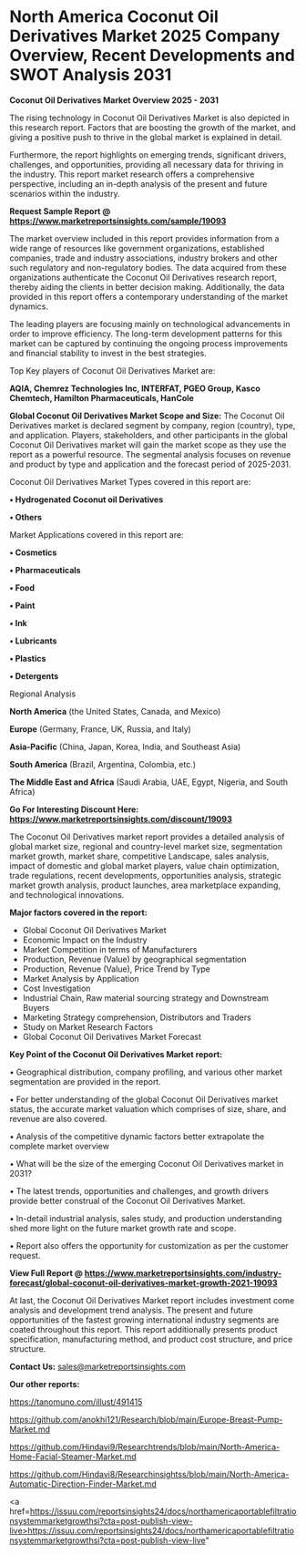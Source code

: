 # North America Coconut Oil Derivatives Market 2025 Company Overview, Recent Developments and SWOT Analysis 2031

<Strong> Coconut Oil Derivatives Market Overview 2025 - 2031</strong>

The rising technology in Coconut Oil Derivatives Market is also depicted in this research report. Factors that are boosting the growth of the market, and giving a positive push to thrive in the global market is explained in detail.

Furthermore, the report highlights on emerging trends, significant drivers, challenges, and opportunities, providing all necessary data for thriving in the industry. This report market research offers a comprehensive perspective, including an in-depth analysis of the present and future scenarios within the industry.

<strong>Request Sample Report @ <a href=https://www.marketreportsinsights.com/sample/19093>https://www.marketreportsinsights.com/sample/19093</a></strong>

The market overview included in this report provides information from a wide range of resources like government organizations, established companies, trade and industry associations, industry brokers and other such regulatory and non-regulatory bodies. The data acquired from these organizations authenticate the Coconut Oil Derivatives research report, thereby aiding the clients in better decision making. Additionally, the data provided in this report offers a contemporary understanding of the market dynamics.

The leading players are focusing mainly on technological advancements in order to improve efficiency. The long-term development patterns for this market can be captured by continuing the ongoing process improvements and financial stability to invest in the best strategies.

Top Key players of Coconut Oil Derivatives Market are:

<strong>AQIA, Chemrez Technologies Inc, INTERFAT, PGEO Group, Kasco Chemtech, Hamilton Pharmaceuticals, HanCole</strong>

<strong><b>Global Coconut Oil Derivatives Market Scope and Size:</b></strong>
The Coconut Oil Derivatives market is declared segment by company, region (country), type, and application. Players, stakeholders, and other participants in the global Coconut Oil Derivatives market will gain the market scope as they use the report as a powerful resource. The segmental analysis focuses on revenue and product by type and application and the forecast period of 2025-2031.

Coconut Oil Derivatives Market Types covered in this report are:

<strong>• Hydrogenated Coconut oil Derivatives

• Others</strong>

Market Applications covered in this report are:

<strong>• Cosmetics

• Pharmaceuticals

• Food

• Paint

• Ink

• Lubricants

• Plastics

• Detergents</strong> 

Regional Analysis

<strong>North America</strong> (the United States, Canada, and Mexico)

<strong>Europe</strong> (Germany, France, UK, Russia, and Italy)

<strong>Asia-Pacific</strong> (China, Japan, Korea, India, and Southeast Asia)

<strong>South America</strong> (Brazil, Argentina, Colombia, etc.)

<strong>The Middle East and Africa</strong> (Saudi Arabia, UAE, Egypt, Nigeria, and South Africa)

<strong>Go For Interesting Discount Here: <a href=https://www.marketreportsinsights.com/discount/19093>https://www.marketreportsinsights.com/discount/19093</a></strong>

The Coconut Oil Derivatives market report provides a detailed analysis of global market size, regional and country-level market size, segmentation market growth, market share, competitive Landscape, sales analysis, impact of domestic and global market players, value chain optimization, trade regulations, recent developments, opportunities analysis, strategic market growth analysis, product launches, area marketplace expanding, and technological innovations.

<strong><b>Major factors covered in the report:</b></strong>
<ul>
  <li>Global Coconut Oil Derivatives Market </li>
  <li>Economic Impact on the Industry</li>
  <li>Market Competition in terms of Manufacturers</li>
  <li>Production, Revenue (Value) by geographical segmentation</li>
  <li>Production, Revenue (Value), Price Trend by Type</li>
  <li>Market Analysis by Application</li>
  <li>Cost Investigation</li>
  <li>Industrial Chain, Raw material sourcing strategy and Downstream Buyers</li>
  <li>Marketing Strategy comprehension, Distributors and Traders</li>
  <li>Study on Market Research Factors</li>
  <li>Global Coconut Oil Derivatives Market Forecast</li>
</ul>

<strong><b>Key Point of the Coconut Oil Derivatives Market report:</b></strong>

• Geographical distribution, company profiling, and various other market segmentation are provided in the report.

• For better understanding of the global Coconut Oil Derivatives market status, the accurate market valuation which comprises of size, share, and revenue are also covered.

• Analysis of the competitive dynamic factors better extrapolate the complete market overview

• What will be the size of the emerging Coconut Oil Derivatives market in 2031?

• The latest trends, opportunities and challenges, and growth drivers provide better construal of the Coconut Oil Derivatives Market.

• In-detail industrial analysis, sales study, and production understanding shed more light on the future market growth rate and scope.

• Report also offers the opportunity for customization as per the customer request.

<strong><b>View Full Report @ <a href=https://www.marketreportsinsights.com/industry-forecast/global-coconut-oil-derivatives-market-growth-2021-19093>https://www.marketreportsinsights.com/industry-forecast/global-coconut-oil-derivatives-market-growth-2021-19093</a></b></strong>


At last, the Coconut Oil Derivatives Market report includes investment come analysis and development trend analysis. The present and future opportunities of the fastest growing international industry segments are coated throughout this report. This report additionally presents product specification, manufacturing method, and product cost structure, and price structure.

<strong>Contact Us:</strong>
sales@marketreportsinsights.com

<strong>Our other reports:</strong>

<a href=https://tanomuno.com/illust/491415>https://tanomuno.com/illust/491415</a>

<a href=https://github.com/anokhi121/Research/blob/main/Europe-Breast-Pump-Market.md>https://github.com/anokhi121/Research/blob/main/Europe-Breast-Pump-Market.md</a>

<a href=https://github.com/Hindavi9/Researchtrends/blob/main/North-America-Home-Facial-Steamer-Market.md>https://github.com/Hindavi9/Researchtrends/blob/main/North-America-Home-Facial-Steamer-Market.md</a>

<a href=https://github.com/Hindavi8/Researchinsightss/blob/main/North-America-Automatic-Direction-Finder-Market.md>https://github.com/Hindavi8/Researchinsightss/blob/main/North-America-Automatic-Direction-Finder-Market.md</a>

<a href=https://issuu.com/reportsinsights24/docs/northamericaportablefiltrationsystemmarketgrowthsi?cta=post-publish-view-live>https://issuu.com/reportsinsights24/docs/northamericaportablefiltrationsystemmarketgrowthsi?cta=post-publish-view-live</a>"
